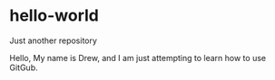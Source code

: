 # hello-world
Just another repository

Hello,
My name is Drew, and I am just attempting to learn how to use GitGub.
